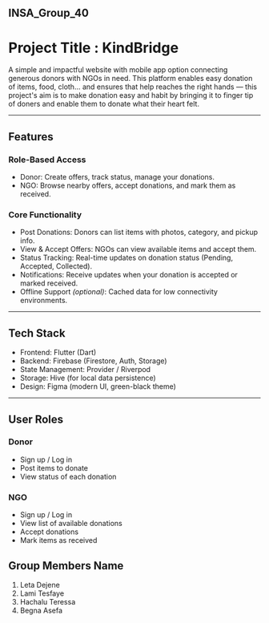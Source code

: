 ## INSA_Group_40

# Project Title : KindBridge

A simple and impactful website with mobile app option connecting generous donors with NGOs in need. This platform enables easy donation of items, food, cloth... and ensures that help reaches the right hands — this project's aim is to make donation easy and habit by bringing it to finger tip of doners and enable them to donate what their heart felt.

---

## Features

### Role-Based Access
- Donor: Create offers, track status, manage your donations.
- NGO: Browse nearby offers, accept donations, and mark them as received.

### Core Functionality
- Post Donations: Donors can list items with photos, category, and pickup info.
- View & Accept Offers: NGOs can view available items and accept them.
- Status Tracking: Real-time updates on donation status (Pending, Accepted, Collected).
- Notifications: Receive updates when your donation is accepted or marked received.
- Offline Support *(optional)*: Cached data for low connectivity environments.

---

## Tech Stack

- Frontend: Flutter (Dart)
- Backend: Firebase (Firestore, Auth, Storage)
- State Management: Provider / Riverpod
- Storage: Hive (for local data persistence)
- Design: Figma (modern UI, green-black theme)

---

## User Roles

### Donor
- Sign up / Log in
- Post items to donate
- View status of each donation

### NGO
- Sign up / Log in
- View list of available donations
- Accept donations
- Mark items as received



## Group Members Name
1. Leta Dejene
2. Lami Tesfaye 	
3. Hachalu Teressa
4. Begna Asefa	

